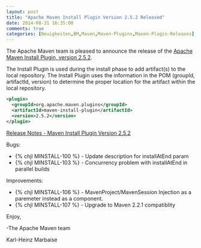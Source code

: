 ```yaml
---
layout: post
title: "Apache Maven Install Plugin Version 2.5.2 Released"
date: 2014-08-31 16:35:00
comments: true
categories: [Neuigkeiten,BM,Maven,Maven-Plugins,Maven-Plugin-Releases]
---
```

The Apache Maven team is pleased to announce the release of the 
[Apache Maven Install Plugin, version 2.5.2](http://maven.apache.org/plugins/maven-install-plugin/).

The Install Plugin is used during the install phase to add artifact(s) to the
local repository. The Install Plugin uses the information in the POM (groupId,
artifactId, version) to determine the proper location for the artifact within
the local repository.

``` xml
<plugin>
  <groupId>org.apache.maven.plugins</groupId>
  <artifactId>maven-install-plugin</artifactId>
  <version>2.5.2</version>
</plugin>
```
<!-- more -->

[Release Notes - Maven Install Plugin Version 2.5.2](http://jira.codehaus.org/secure/ReleaseNote.jspa?projectId=11136&version=19616)

Bugs:

 * {% chjl MINSTALL-100 %} - Update description for installAtEnd param
 * {% chjl MINSTALL-103 %} - Concurrency problem with installAtEnd in parallel builds

Improvements:

 * {% chjl MINSTALL-106 %} - MavenProject/MavenSession Injection as a paremeter instead as a component.
 * {% chjl MINSTALL-107 %} - Upgrade to Maven 2.2.1 compatiblity


Enjoy,

-The Apache Maven team

Karl-Heinz Marbaise
